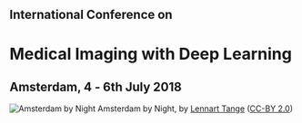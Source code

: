<h2 class="midl">International Conference on</h2>
<h1 class="midl">Medical Imaging with Deep Learning</h1>
<h2 class="centered">Amsterdam, 4 ‑ 6th July 2018</h2>

<p class="primary-photo centered">
    <img alt="Amsterdam by Night" src="/images/amsterdam-by-night.jpg">
    <span class="credits">
        Amsterdam by Night, by <a href="https://www.flickr.com/photos/lennartt">Lennart Tange</a>
        (<a href="https://creativecommons.org/licenses/by/2.0/">CC-BY 2.0</a>)
    </span>
</p>
